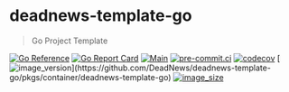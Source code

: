 # deadnews-template-go

> Go Project Template

[![Go Reference](https://pkg.go.dev/badge/github.com/DeadNews/deadnews-template-go.svg)](https://pkg.go.dev/github.com/DeadNews/deadnews-template-go)
[![Go Report Card](https://goreportcard.com/badge/github.com/DeadNews/deadnews-template-go)](https://goreportcard.com/report/github.com/DeadNews/deadnews-template-go)
[![Main](https://github.com/DeadNews/deadnews-template-go/actions/workflows/main.yml/badge.svg)](https://github.com/DeadNews/deadnews-template-go/actions/workflows/main.yml)
[![pre-commit.ci](https://results.pre-commit.ci/badge/github/DeadNews/deadnews-template-go/main.svg)](https://results.pre-commit.ci/latest/github/DeadNews/deadnews-template-go/main)
[![codecov](https://codecov.io/gh/DeadNews/deadnews-template-go/branch/main/graph/badge.svg?token=OCZDZIYPMC)](https://codecov.io/gh/DeadNews/deadnews-template-go)
[![image_version](https://ghcr-badge.egpl.dev/DeadNews/deadnews-template-go/latest_tag?label=image+version&trim=major&ignore=sha256*)](https://github.com/DeadNews/deadnews-template-go/pkgs/container/deadnews-template-go)
[![image_size](https://ghcr-badge.egpl.dev/DeadNews/deadnews-template-go/size)](https://github.com/DeadNews/deadnews-template-go/pkgs/container/deadnews-template-go)
